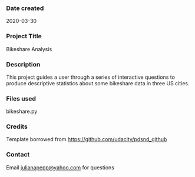 ### Date created
2020-03-30

### Project Title
Bikeshare Analysis

### Description
This project guides a user through a series of interactive questions to produce descriptive statistics about some bikeshare data in three US cities.

### Files used
bikeshare.py

### Credits
Template borrowed from https://github.com/udacity/pdsnd_github

### Contact
Email julianapepp@yahoo.com for questions

